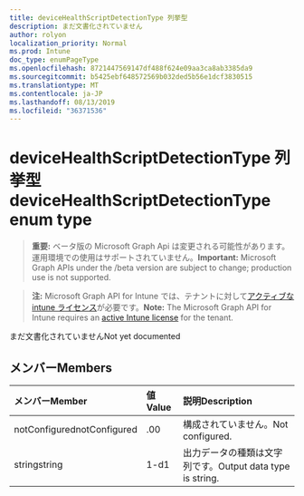 ```yaml
---
title: deviceHealthScriptDetectionType 列挙型
description: まだ文書化されていません
author: rolyon
localization_priority: Normal
ms.prod: Intune
doc_type: enumPageType
ms.openlocfilehash: 8721447569147df488f624e09aa3ca8ab3385da9
ms.sourcegitcommit: b5425ebf648572569b032ded5b56e1dcf3830515
ms.translationtype: MT
ms.contentlocale: ja-JP
ms.lasthandoff: 08/13/2019
ms.locfileid: "36371536"
---
```

# <a name="devicehealthscriptdetectiontype-enum-type"></a><span data-ttu-id="25b02-103">deviceHealthScriptDetectionType 列挙型</span><span class="sxs-lookup"><span data-stu-id="25b02-103">deviceHealthScriptDetectionType enum type</span></span>

> <span data-ttu-id="25b02-104">**重要:** ベータ版の Microsoft Graph Api は変更される可能性があります。運用環境での使用はサポートされていません。</span><span class="sxs-lookup"><span data-stu-id="25b02-104">**Important:** Microsoft Graph APIs under the /beta version are subject to change; production use is not supported.</span></span>

> <span data-ttu-id="25b02-105">**注:** Microsoft Graph API for Intune では、テナントに対して[アクティブな intune ライセンス](https://go.microsoft.com/fwlink/?linkid=839381)が必要です。</span><span class="sxs-lookup"><span data-stu-id="25b02-105">**Note:** The Microsoft Graph API for Intune requires an [active Intune license](https://go.microsoft.com/fwlink/?linkid=839381) for the tenant.</span></span>

<span data-ttu-id="25b02-106">まだ文書化されていません</span><span class="sxs-lookup"><span data-stu-id="25b02-106">Not yet documented</span></span>

## <a name="members"></a><span data-ttu-id="25b02-107">メンバー</span><span class="sxs-lookup"><span data-stu-id="25b02-107">Members</span></span>
|<span data-ttu-id="25b02-108">メンバー</span><span class="sxs-lookup"><span data-stu-id="25b02-108">Member</span></span>|<span data-ttu-id="25b02-109">値</span><span class="sxs-lookup"><span data-stu-id="25b02-109">Value</span></span>|<span data-ttu-id="25b02-110">説明</span><span class="sxs-lookup"><span data-stu-id="25b02-110">Description</span></span>|
|:---|:---|:---|
|<span data-ttu-id="25b02-111">notConfigured</span><span class="sxs-lookup"><span data-stu-id="25b02-111">notConfigured</span></span>|<span data-ttu-id="25b02-112">.0</span><span class="sxs-lookup"><span data-stu-id="25b02-112">0</span></span>|<span data-ttu-id="25b02-113">構成されていません。</span><span class="sxs-lookup"><span data-stu-id="25b02-113">Not configured.</span></span>|
|<span data-ttu-id="25b02-114">string</span><span class="sxs-lookup"><span data-stu-id="25b02-114">string</span></span>|<span data-ttu-id="25b02-115">1-d</span><span class="sxs-lookup"><span data-stu-id="25b02-115">1</span></span>|<span data-ttu-id="25b02-116">出力データの種類は文字列です。</span><span class="sxs-lookup"><span data-stu-id="25b02-116">Output data type is string.</span></span>|



